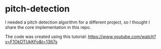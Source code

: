 # pitch-detection

I needed a pitch detection algorithm for a different project, so I thought I share the core implementation in this repo. 

The code was created using this tutorial: https://www.youtube.com/watch?v=F1OkDTUkKFo&t=1367s
